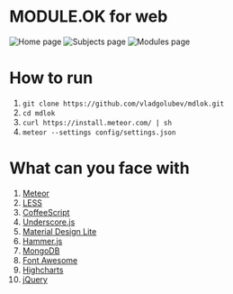 # MODULE.OK for web
![Home page](http://i.imgur.com/944QaxN.png)
![Subjects page](http://i.imgur.com/VLj0KLV.png)
![Modules page](http://i.imgur.com/1Lz3cJs.png)

# How to run
1. `git clone https://github.com/vladgolubev/mdlok.git`
2. `cd mdlok`
3. `curl https://install.meteor.com/ | sh`
4. `meteor --settings config/settings.json`

# What can you face with
1. [Meteor](https://www.meteor.com/)
2. [LESS](http://lesscss.org/)
3. [CoffeeScript](http://coffeescript.org/)
4. [Underscore.js](http://underscorejs.org/)
5. [Material Design Lite](http://www.getmdl.io/)
6. [Hammer.js](http://hammerjs.github.io/)
7. [MongoDB](https://www.mongodb.org/)
8. [Font Awesome](https://fortawesome.github.io/Font-Awesome/)
9. [Highcharts](http://www.highcharts.com/)
10. [jQuery](http://jquery.com/)
